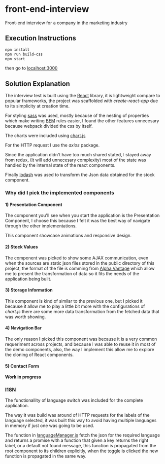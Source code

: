 # front-end-interview
Front-end interview for a company in the marketing industry
## Execution Instructions
```bash
npm install
npm run build-css
npm start
```
then go to [localhost:3000](http://localhost:3000)
## Solution Explanation
The interview test is built using the [React](https://reactjs.org/) library, it is lightweight compare to popular frameworks, the project was scaffolded with *create-react-app* due to its simplicity at creation time.

For styling [sass](https://sass-lang.com/) was used, mostly because of the nesting of properties which make writing [BEM](https://en.bem.info/) rules easier, I found the other features unnecesary because webpack divided the css by itself.

The charts were included using [chart.js](http://www.chartjs.org/)

For the HTTP request I use the *axios* package.

Since the application didn't have too much shared stated, I stayed away from redux, (It will add unnecesary complexity) most of the state was handled by the internal state of the react components.

Finally [lodash](https://lodash.com/) was used to transform the Json data obtained for the stock component.

### Why did I pick the implemented components
#### 1) Presentation Component
The component you'll see when you start the application is the Presentation Component, I choose this because I felt it was the best way of navigate through the other implementations.

This component showcase animations and responsive design.

#### 2) Stock Values
The component was picked to show some AJAX communication, even when the sources are static json files stored in the public directory of this project, the format of the file is comming from [Alpha Vantage](https://www.alphavantage.co/) which allow me to present the transformation of data so it fits the needs of the application being built.

#### 3) Storage Information
This component is kind of similar to the previous one, but I picked it because it allow me to play a little bit more with the configurations of *chart.js* there are some more data transformation from the fetched data that was worth showing.

#### 4) Navigation Bar
The only reason I picked this component was because it is a very common requeriment across projects, and because I was able to reuse it in most of the demo components, also, the way I implement this allow me to explore the cloning of React components.

#### 5) Contact Form
**Work in progress**

### I18N
The functionallity of language switch was included for the complete application.

The way it was build was around of HTTP requests for the labels of the language selected, it was built this way to avoid having multiple languages in memory if just one was going to be used.

The function in [languageManager.js](/src/i18n/languageManager.js) fetch the json for the required language and returns a promise with a function that given a key returns the right label, or a default not found message, this function is propagated from the root component to its children explicitly, when the toggle is clicked the new function is propagated in the same way.
